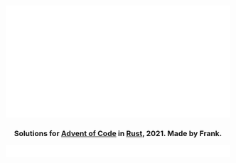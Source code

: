 <div align="center">
<picture>
    <img src="assets/logo.svg" alt="Advent of Code"/>
</picture>

### Solutions for [Advent of Code](https://adventofcode.com/) in [Rust](https://www.rust-lang.org/), 2021. Made by Frank.


<picture>
  <img alt="Progress bar using stars" src="assets/progress.svg">
</picture>

</div>
